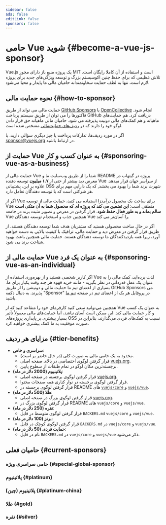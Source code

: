 ```yaml
---
sidebar: false
ads: false
editLink: false
sponsors: false
---
```


<script setup>
import SponsorsGroup from '@theme/components/SponsorsGroup.vue'
</script>

# حامی Vue شوید {#become-a-vue-js-sponsor}

Vue.js یک پروژه منبع باز دارای مجوز MIT است و استفاده از آن کاملا رایگان است. تلاش عظیمی که برای حفظ چنین اکوسیستم بزرگ و توسعه ویژگی‌های جدید برای پروژه لازم است، تنها به لطف حمایت سخاوتمندانه حامیان مالی ما پایدار و محیا می‌شود.

## نحوه حمایت مالی {#how-to-sponsor}

حمایت مالی می تواند از طریق [GitHub Sponsors](https://github.com/sponsors/yyx990803) یا [OpenCollective](https://opencollective.com/vuejs) انجام شود. فاکتورها را می توان از طریق سیستم پرداخت GitHub دریافت کرد. هم حمایت‌های ماهیانه و هم کمک‌های مالی دونیت پذیرفته می شود. حامیان مالی ماهیانه حق قرار دادن لوگو خود را دارند که در [ردیف‌های حمایت‌مالی](#tier-benefits) مشخص شده است.

اگر در مورد ردیف‌ها، تدارکات پرداخت یا چیز دیگری سؤالی دارید، با [sponsor@vuejs.org](mailto:sponsor@vuejs.org) در ارتباط باشید.

## حمایت از Vue به عنوان کسب و کار {#sponsoring-vue-as-a-business}

حمایت مالی از Vue شما را از طریق وب‌سایت ما و README پروژه در گیتهاب در معرض دید بیشتر از حتی از **۱.۷ میلیون** توسعه دهنده Vue از سراسر جهان قرار میدهد. علاوه بر این، پشتیبانی OSS شهرت برند شما را بهبود می بخشد, که یک دارایی مهم برای هر شرکتی است که با توسعه دهندگان تعامل دارد.

اگر از Vue برای ساخت یک محصول درآمدزا استفاده می کنید، حمایت مالی از توسعه Vue منطقی است: **این تضمین می کند که پروژه ای که محصول شما به آن متکی است سالم بماند و به طور فعال حفظ شود**. قرار گرفتن در معرض و تصویر مثبت برند در جامعه Vue همچنین جذب و استخدام توسعه دهندگان Vue را آسان‌تر می کند.

اگر در حال ساخت محصولی هستید که مشتریان هدف شما توسعه دهندگان هستند، از طریق قرار گرفتن در معرض دید و حمایت مالی، ترافیک با کیفیت بالایی به دست خواهید آورد، زیرا همه بازدیدکنندگان ما توسعه دهندگان هستند. حمایت مالی همچنین باعث بهبود شناخت برند می شود.

## حمایت مالی از Vue به عنوان یک فرد {#sponsoring-vue-as-an-individual}

اگر کاربر شخصی هستید و از بهره‌وری استفاده از Vue لذت برده‌اید، کمک مالی را به عنوان یک عمل قدردانی در نظر بگیرید - مانند خرید قهوه هر چند وقت یکبار برای ما. بسیاری از اعضای تیم ما حمایت مالی و دونیشن را از طریق GitHub Sponsors می پذیرند. به دنبال دکمه "Sponsor" در پروفایل هر یک از اعضای تیم در صفحه [تیم ما](/about/team) باشید.

همچنین می‌توانید سعی کنید کارفرمای خود را متقاعد کنید که از Vue به عنوان یک کسب و کار حمایت مالی کند. این ممکن است آسان نباشد، اما حمایت‌های مالی معمولاً تأثیر بسیار بیشتری بر پایداری پروژه‌های OSS نسبت به کمک‌های فردی می‌گذارند، بنابراین در صورت موفقیت به ما کمک بیشتری خواهید کرد.

## مزایای هر ردیف {#tier-benefits}

- **سراسری و خاص**:
  - محدود به یک حامی مالی به صورت کلی (در حال حاضر پر است).
  - قرار گرفتن لوگوی اختصاصی در بالای صفحه اصلی [vuejs.org](/).
  - برجسته‌ترین مکان لوگو در تمام طبقات از سطوح پایین.
- **پلاتینیوم (2000 دلار در ماه)**:
  - قرار گرفتن لوگوی برجسته در صفحه اصلی [vuejs.org](/).
  - قرار گرفتن لوگوی برجسته در نوار کناری همه صفحات محتوا.
  - قرار گرفتن لوگوی برجسته در README های [`vuejs/core`](https://github.com/vuejs/core) و [`vuejs/vue`](https://github.com/vuejs/core).
- **طلا (500 دلار در ماه)**:
  - قرار گرفتن لوگوی بزرگ در صفحه اصلی [vuejs.org](/).
  - قرار گرفتن لوگوی بزرگ در README های `vuejs/core` و `vuejs/vue`.
- **نقره (250 دلار در ماه)**:
  - قرار گرفتن لوگوی متوسط در فایل `BACKERS.md` `vuejs/core` و `vuejs/vue`.
- **برنز (100 دلار در ماه)**:
  - قرار گرفتن لوگوی کوچک در فایل `BACKERS.md` در `vuejs/core` و `vuejs/vue`.
- **حمایت فردی (50 دلار در ماه)**:
  - نام  در فایل `BACKERS.md` در `vuejs/core` و `vuejs/vue‍` ذکر می‌شود.

## حامیان فعلی {#current-sponsors}

### حامی سراسری ویژه {#special-global-sponsor}

<SponsorsGroup tier="special" placement="page" />

### پلاتینیوم {#platinum}

<SponsorsGroup tier="platinum" placement="page" />

### پلاتینیوم (چین) {#platinum-china}

<SponsorsGroup tier="platinum_china" placement="page" />

### طلا {#gold}

<SponsorsGroup tier="gold" placement="page" />

### نقره {#silver}

<SponsorsGroup tier="silver" placement="page" />
